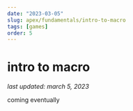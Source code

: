 ```yaml
---
date: "2023-03-05"
slug: apex/fundamentals/intro-to-macro
tags: [games]
order: 5
---
```


# intro to macro

_last updated: march 5, 2023_

coming eventually

